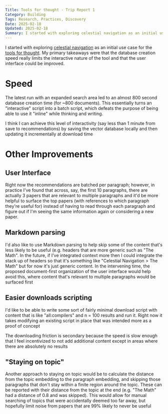 ```yaml
---
Title: Tools for thought - Trip Report 1
Category: Building
Tags: Research, Practices, Discovery
Date: 2025-02-18
Updated: 2025-02-18
Summary: I started with exploring celestial navigation as an initial use case for the tools for thought. My primary takeaways were that the database creation speed really limits the interactive nature of the tool and that the user interface could be improved.
---
```


I started with exploring 
[celestial navigation](celestial-navigation-for-drones.md) as an initial use
case for the 
[tools for thought]({filename}/tools-for-thought-and-discovery.md). My primary
takeaways were that the database creation speed really limits the interactive
nature of the tool and that the user interface could be improved.

# Speed

The latest run with an expanded search area led to an almost 800 second
database creation time (for ~800 documents). This essentially turns an
"interactive" script into a batch script, which defeats the purpose of being
able to use it "inline" while thinking and writing.

I think I can achieve this level of interactivity (say less than 1 minute from
save to recommendations) by saving the vector database locally and then
updating it incrementally at download time

# Other Improvements

## User Interface

Right now the recommendations are batched per paragraph; however, in practice
I've found that across, say, the first 10 paragraphs, there are actually 3
papers that are relevant to multiple paragraphs and it'd be more helpful to
surface the top papers (with references to which paragraph they're useful for)
instead of having to read through each paragraph and figure out if I'm seeing
the same information again or considering a new paper.

## Markdown parsing

I'd also like to use Markdown parsing to help skip some of the content that's
less likely to be useful (e.g. headers that are more generic such as "The
Math". In the future, if I've integrated context more then I could integrate
the stack up of headers so that it's something like "Celestial Navigation > The
Math" but for now it's just generic content. In the intervening time, the
proposed document-first organization of the user interface would help avoid
this, where content that's relevant to multiple paragraphs would be surfaced
first

## Easier downloads scripting

I'd like to be able to write some sort of fairly minimal download script with
content that is like "all:compilers" and n = 100 results and run it. Right now
it takes modifying an existing script in place that was intended more as a
proof of concept

The downloading friction is secondary because the speed is slow enough that I
feel incentivized to not add additional content except in areas where there are
absolutely no results

## "Staying on topic"

Another approach to staying on topic would be to calculate the distance from
the topic embedding to the paragraph embedding, and skipping those paragraphs
that don't stay within a finite region around the topic. These can be reported
with their distance from the topic at the end (e.g. "The Math" had a distance
of 0.8 and was skipped). This would allow for manual searching of topics that
were accidentally deemed too far away, but hopefully limit noise from papers
that are 99% likely to never be useful
